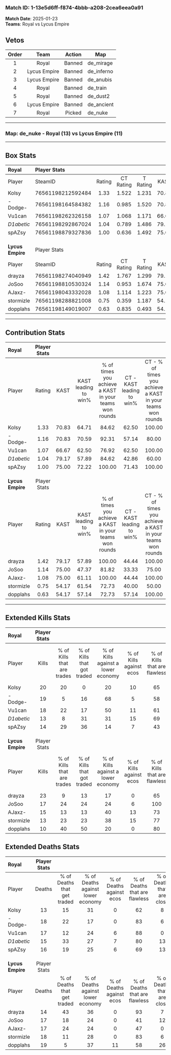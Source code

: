 ### Match ID: 1-13e5d6ff-f874-4bbb-a208-2cea6eea0a91  
**Match Date**: 2025-01-23  
**Teams**: Royal vs Lycus Empire  

## Vetos  

| Order | Team | Action | Map |
| :---: | :--: | :----: | --- |
| 1 | Royal | Banned | de_mirage |
| 2 | Lycus Empire | Banned | de_inferno |
| 3 | Lycus Empire | Banned | de_anubis |
| 4 | Royal | Banned | de_train |
| 5 | Royal | Banned | de_dust2 |
| 6 | Lycus Empire | Banned | de_ancient |
| 7 | Royal | Picked | de_nuke |

---  

### **Map**: de_nuke - Royal (13) vs Lycus Empire (11)  
---  

## Box Stats  

| **Royal**        | Player Stats      |        |           |          |       |      |       |         |        |      |     |
| :- | :- | :-: | :-: | :-: | :-: | :-: | :-: | :-: | :-: | :-: | :-: |
| Player           | SteamID           | Rating | CT Rating | T Rating | KAST  | ADR  | Kills | Assists | Deaths | K/D  | HS% |
| Kolsy            | 76561198212592484 |  1.33  |   1.522   |  1.231   | 70.83 | 92.9 |  20   |    5    |   13   | 1.54 | 20  |
| -Dodge-          | 76561198164584382 |  1.16  |   0.985   |  1.520   | 70.83 | 88.7 |  19   |    4    |   18   | 1.06 | 63  |
| Vu1can           | 76561198262326158 |  1.07  |   1.068   |  1.171   | 66.67 | 72.2 |  18   |    6    |   17   | 1.06 | 72  |
| _D1abetic_       | 76561198292867024 |  1.04  |   0.789   |  1.486   | 79.17 | 75.3 |  13   |    6    |   15   | 0.87 | 61  |
| spAZsy           | 76561198879327836 |  1.00  |   0.636   |  1.492   | 75.00 | 68.3 |  14   |    5    |   16   | 0.88 | 57  |
|                  |                   |        |           |          |       |      |       |         |        |      |     |
|                  |                   |        |           |          |       |      |       |         |        |      |     |
|                  |                   |        |           |          |       |      |       |         |        |      |     |
| **Lycus Empire** | Player Stats      |        |           |          |       |      |       |         |        |      |     |
| Player           | SteamID           | Rating | CT Rating | T Rating | KAST  | ADR  | Kills | Assists | Deaths | K/D  | HS% |
| drayza           | 76561198274040949 |  1.42  |   1.767   |  1.299   | 79.17 | 79.6 |  23   |    2    |   14   | 1.64 | 30  |
| JoSoo            | 76561198810530324 |  1.14  |   0.953   |  1.674   | 75.00 | 86.1 |  17   |    6    |   17   | 1.00 | 52  |
| AJaxz-           | 76561198043332028 |  1.08  |   1.114   |  1.223   | 75.00 | 80.1 |  15   |   12    |   17   | 0.88 | 53  |
| stormizle        | 76561198288821008 |  0.75  |   0.359   |  1.187   | 54.17 | 62.7 |  13   |    6    |   18   | 0.72 | 69  |
| dopplahs         | 76561198149019007 |  0.63  |   0.835   |  0.493   | 54.17 | 67.8 |  10   |    5    |   19   | 0.53 | 40  |
---  

## Contribution Stats  

| **Royal**        | Player Stats |       |                      |                                                        |                           |                                                             |                          |                                                            |
| :- | :-: | :-: | :-: | :-: | :-: | :-: | :-: | :-: |
| Player           |    Rating    | KAST  | KAST leading to win% | % of times you achieve a KAST in your teams won rounds | CT - KAST leading to win% | CT - % of times you achieve a KAST in your teams won rounds | T - KAST leading to win% | T - % of times you achieve a KAST in your teams won rounds |
| Kolsy            |     1.33     | 70.83 |        64.71         |                         84.62                          |           62.50           |                           100.00                            |          66.67           |                           75.00                            |
| -Dodge-          |     1.16     | 70.83 |        70.59         |                         92.31                          |           57.14           |                            80.00                            |          80.00           |                           100.00                           |
| Vu1can           |     1.07     | 66.67 |        62.50         |                         76.92                          |           62.50           |                           100.00                            |          62.50           |                           62.50                            |
| _D1abetic_       |     1.04     | 79.17 |        57.89         |                         84.62                          |           42.86           |                            60.00                            |          66.67           |                           100.00                           |
| spAZsy           |     1.00     | 75.00 |        72.22         |                         100.00                         |           71.43           |                           100.00                            |          72.73           |                           100.00                           |
|                  |              |       |                      |                                                        |                           |                                                             |                          |                                                            |
|                  |              |       |                      |                                                        |                           |                                                             |                          |                                                            |
|                  |              |       |                      |                                                        |                           |                                                             |                          |                                                            |
| **Lycus Empire** | Player Stats |       |                      |                                                        |                           |                                                             |                          |                                                            |
| Player           |    Rating    | KAST  | KAST leading to win% | % of times you achieve a KAST in your teams won rounds | CT - KAST leading to win% | CT - % of times you achieve a KAST in your teams won rounds | T - KAST leading to win% | T - % of times you achieve a KAST in your teams won rounds |
| drayza           |     1.42     | 79.17 |        57.89         |                         100.00                         |           44.44           |                           100.00                            |          70.00           |                           100.00                           |
| JoSoo            |     1.14     | 75.00 |        47.37         |                         81.82                          |           33.33           |                            75.00                            |          60.00           |                           85.71                            |
| AJaxz-           |     1.08     | 75.00 |        61.11         |                         100.00                         |           44.44           |                           100.00                            |          77.78           |                           100.00                           |
| stormizle        |     0.75     | 54.17 |        61.54         |                         72.73                          |           40.00           |                            50.00                            |          75.00           |                           85.71                            |
| dopplahs         |     0.63     | 54.17 |        57.14         |                         72.73                          |           57.14           |                           100.00                            |          57.14           |                           57.14                            |
---  

## Extended Kills Stats  

| **Royal**        | Player Stats |                            |                            |                                    |                         |                              |                                 |                                       |                    |           |
| :- | :-: | :-: | :-: | :-: | :-: | :-: | :-: | :-: | :-: | :-: |
| Player           |    Kills     | % of Kills that are trades | % of Kills that got traded | % of Kills against a lower economy | % of Kills against ecos | % of Kills that are flawless | % of Kills that are close duels | % of Kills that are assisted by flash | Pistol Round Kills | AWP Kills |
| Kolsy            |      20      |             20             |             0              |                 20                 |           10            |              65              |               20                |                  10                   |         1          |     2     |
| -Dodge-          |      19      |             5              |             16             |                 68                 |            5            |              58              |               11                |                   0                   |         0          |     0     |
| Vu1can           |      18      |             22             |             17             |                 50                 |           11            |              61              |               11                |                   0                   |         0          |     1     |
| _D1abetic_       |      13      |             8              |             31             |                 31                 |           15            |              69              |                0                |                   0                   |         0          |     1     |
| spAZsy           |      14      |             29             |             36             |                 14                 |            7            |              43              |                7                |                   7                   |         0          |     1     |
|                  |              |                            |                            |                                    |                         |                              |                                 |                                       |                    |           |
|                  |              |                            |                            |                                    |                         |                              |                                 |                                       |                    |           |
|                  |              |                            |                            |                                    |                         |                              |                                 |                                       |                    |           |
| **Lycus Empire** | Player Stats |                            |                            |                                    |                         |                              |                                 |                                       |                    |           |
| Player           |    Kills     | % of Kills that are trades | % of Kills that got traded | % of Kills against a lower economy | % of Kills against ecos | % of Kills that are flawless | % of Kills that are close duels | % of Kills that are assisted by flash | Pistol Round Kills | AWP Kills |
| drayza           |      23      |             9              |             13             |                 17                 |            0            |              65              |                9                |                   4                   |         4          |     6     |
| JoSoo            |      17      |             24             |             24             |                 24                 |            6            |             100              |                0                |                   6                   |         0          |     0     |
| AJaxz-           |      15      |             13             |             13             |                 40                 |           13            |              73              |               20                |                   0                   |         0          |     4     |
| stormizle        |      13      |             23             |             23             |                 38                 |           15            |              77              |                8                |                   0                   |         0          |     0     |
| dopplahs         |      10      |             40             |             50             |                 20                 |            0            |              80              |                0                |                   0                   |         0          |     0     |
## Extended Deaths Stats  

| **Royal**        | Player Stats |                             |                                   |                          |                               |                            |                           |               |
| :- | :-: | :-: | :-: | :-: | :-: | :-: | :-: | :-: |
| Player           |    Deaths    | % of Deaths that get traded | % of Deaths against lower economy | % of Deaths against ecos | % of Deaths that are flawless | % of Deaths that are close | % of Deaths while blinded | Deaths to AWP |
| Kolsy            |      13      |             15              |                31                 |            0             |              62               |             8              |             0             |       2       |
| -Dodge-          |      18      |             22              |                17                 |            0             |              83               |             6              |             0             |       0       |
| Vu1can           |      17      |             12              |                24                 |            6             |              88               |             0              |             0             |       2       |
| _D1abetic_       |      15      |             33              |                27                 |            7             |              80               |             13             |             7             |       0       |
| spAZsy           |      16      |             19              |                25                 |            6             |              69               |             13             |             6             |       0       |
|                  |              |                             |                                   |                          |                               |                            |                           |               |
|                  |              |                             |                                   |                          |                               |                            |                           |               |
|                  |              |                             |                                   |                          |                               |                            |                           |               |
| **Lycus Empire** | Player Stats |                             |                                   |                          |                               |                            |                           |               |
| Player           |    Deaths    | % of Deaths that get traded | % of Deaths against lower economy | % of Deaths against ecos | % of Deaths that are flawless | % of Deaths that are close | % of Deaths while blinded | Deaths to AWP |
| drayza           |      14      |             43              |                36                 |            0             |              93               |             7              |             0             |       0       |
| JoSoo            |      17      |             18              |                24                 |            0             |              41               |             12             |            12             |       0       |
| AJaxz-           |      17      |             24              |                24                 |            0             |              47               |             0              |             0             |       0       |
| stormizle        |      18      |             11              |                28                 |            0             |              83               |             6              |             0             |       0       |
| dopplahs         |      19      |              5              |                37                 |            11            |              58               |             26             |             5             |       1       |
